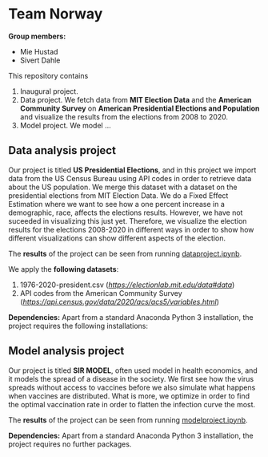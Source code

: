 # Team Norway

**Group members:**
- Mie Hustad
- Sivert Dahle

This repository contains  
1. Inaugural project. 
2. Data project. We fetch data from **MIT Election Data** and the **American Community Survey** on **American Presidential Elections and Population** and visualize the results from the elections from 2008 to 2020. 
3. Model project. We model ...


## Data analysis project

Our project is titled **US Presidential Elections**, and in this project we import data from the US Census Bureau using API codes in order to retrieve data about the US population. We merge this dataset with a dataset on the presidential elections from MIT Election Data. We do a Fixed Effect Estimation where we want to see how a one percent increase in a demographic, race, affects the elections results. However, we have not suceeded in visualizing this just yet. Therefore, we visualize the election results for the elections 2008-2020 in different ways in order to show how different visualizations can show different aspects of the election. 

The **results** of the project can be seen from running [dataproject.ipynb](dataproject.ipynb).

We apply the **following datasets**:

1. 1976-2020-president.csv (*https://electionlab.mit.edu/data#data*) 
2. API codes from the American Community Survey (*https://api.census.gov/data/2020/acs/acs5/variables.html*)

**Dependencies:** Apart from a standard Anaconda Python 3 installation, the project requires the following installations:

## Model analysis project

Our project is titled **SIR MODEL**, often used model in health economics, and it models the spread of a disease in the society. We first see how the virus spreads without access to vaccines before we also simulate what happens when vaccines are distributed. What is more, we optimize in order to find the optimal vaccination rate in order to flatten the infection curve the most. 

The **results** of the project can be seen from running [modelproject.ipynb](modelproject.ipynb).

**Dependencies:** Apart from a standard Anaconda Python 3 installation, the project requires no further packages.
